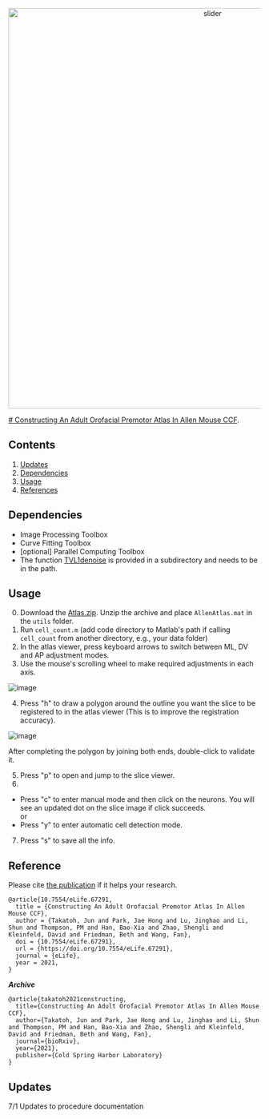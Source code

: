 <p align="center">
  <img src="./misc/demo_header.png" alt="slider" width="800px"/>
</p>

[# Constructing An Adult Orofacial Premotor Atlas In Allen Mouse CCF](https://www.biorxiv.org/content/10.1101/2021.02.18.431923v1.abstract). 


## Contents
1. [Updates](#updates)
2. [Dependencies](#dependencies)
3. [Usage](#usage)
4. [References](#reference)
<!-- 5. [Questions](#questions) -->

## Dependencies
* Image Processing Toolbox
* Curve Fitting Toolbox
* [optional] Parallel Computing Toolbox
* The function [TVL1denoise](https://www.mathworks.com/matlabcentral/fileexchange/57604-tv-l1-image-denoising-algorithm) is provided in a subdirectory and needs to be in the path.

## Usage
0. Download the [Atlas.zip](https://drive.google.com/file/d/1-s8XfBQZxoolgtlJvwWK4daDHjxN6Jaa/view?usp=sharing). Unzip the archive and place `AllenAtlas.mat` in the `utils` folder.
1. Run `cell_count.m` (add code directory to Matlab's path if calling `cell_count` from another directory, e.g., your data folder)
2. In the atlas viewer, press keyboard arrows to switch between ML, DV and AP adjustment modes.
3. Use the mouse's scrolling wheel to make required adjustments in each axis.  

![image](https://user-images.githubusercontent.com/1872756/176929669-26424095-616f-4fc5-8177-1767ac6e7783.png)

4. Press "h" to draw a polygon around the outline you want the slice to be registered to in the atlas viewer (This is to improve the registration accuracy).

![image](https://user-images.githubusercontent.com/1872756/176953360-6d5f2d7c-ac58-4b84-8c18-c09823a4481d.png)

After completing the polygon by joining both ends, double-click to validate it. 

5. Press "p" to open and jump to the slice viewer.
6. 
  * Press "c" to enter manual mode and then click on the neurons. You will see an updated dot on the slice image if click succeeds.  
  or   
  * Press "y" to enter automatic cell detection mode.
7. Press "s" to save all the info.
  
## Reference
Please cite [the publication](https://doi.org/10.7554/eLife.67291) if it helps your research.
```
@article{10.7554/eLife.67291,
  title = {Constructing An Adult Orofacial Premotor Atlas In Allen Mouse CCF},
  author = {Takatoh, Jun and Park, Jae Hong and Lu, Jinghao and Li, Shun and Thompson, PM and Han, Bao-Xia and Zhao, Shengli and Kleinfeld, David and Friedman, Beth and Wang, Fan},
  doi = {10.7554/eLife.67291},
  url = {https://doi.org/10.7554/eLife.67291},
  journal = {eLife},
  year = 2021,
}
```
***Archive***
```
@article{takatoh2021constructing,
  title={Constructing An Adult Orofacial Premotor Atlas In Allen Mouse CCF},
  author={Takatoh, Jun and Park, Jae Hong and Lu, Jinghao and Li, Shun and Thompson, PM and Han, Bao-Xia and Zhao, Shengli and Kleinfeld, David and Friedman, Beth and Wang, Fan},
  journal={bioRxiv},
  year={2021},
  publisher={Cold Spring Harbor Laboratory}
}
```

## Updates

7/1 Updates to procedure documentation

<!-- 
## Questions?
Please email to [`placeholder`](mailto:placeholder) for additional questions. -->

